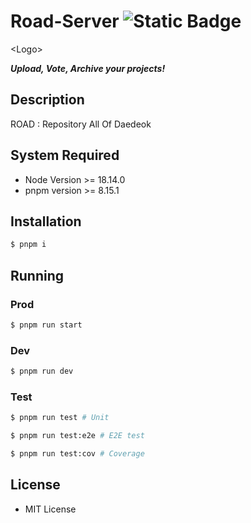 # Road-Server ![Static Badge](https://img.shields.io/badge/version-0.0.1-white?style=flat-square&label=version&labelColor=424ca6&color=000000)

<p style="text-align: center;">

\<Logo>

***Upload, Vote, Archive your projects!***

</p>

## Description

ROAD : Repository All Of Daedeok

## System Required
- Node Version >= 18.14.0
- pnpm version >= 8.15.1

## Installation
```bash
$ pnpm i
```

## Running
### Prod
```bash
$ pnpm run start
```
### Dev
```bash
$ pnpm run dev
```
### Test
```bash
$ pnpm run test # Unit

$ pnpm run test:e2e # E2E test

$ pnpm run test:cov # Coverage
```

## License
- MIT License